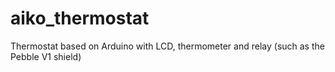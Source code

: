 aiko_thermostat
===============

Thermostat based on Arduino with LCD, thermometer and relay (such as the Pebble V1 shield)